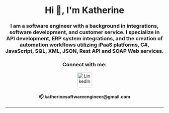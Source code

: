 <h1 align="center">Hi 👋, I'm Katherine</h1>
<h3 align="center">I am a software engineer with a background in integrations, software development, and customer service. I specialize in API development, ERP system integrations, and the creation of automation workflows utilizing iPaaS platforms, C#, JavaScript, SQL, XML, JSON, Rest API and SOAP Web services.

<h3 align="center"> Connect with me: </h3> 
<p align="center">
<a href="https://www.linkedin.com/in/katherine-km/" target="blank"><img align="center" src="https://i.imgur.com/vaCEbOT.gif" alt="LinkedIn" height="47" width="47" /></a>
<h4 align="center">📫 katherinesoftwareengineer@gmail.com</h4>
</p>
<hr>
<p align="left">
</p>
